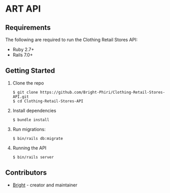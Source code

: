 ART API
===========================
## Requirements
The following are required to run the Clothing Retail Stores API:

- Ruby 2.7+
- Rails 7.0+

## Getting Started

1. Clone the repo

   ```
   $ git clone https://github.com/Bright-Phiri/Clothing-Retail-Stores-API.git
   $ cd Clothing-Retail-Stores-API
   ```

2. Install dependencies

   ```
   $ bundle install
   ```
3. Run migrations:

   ```
   $ bin/rails db:migrate
   ```
   
4. Running the API

   ```
   $ bin/rails server
   ```
 ## Contributors 
 - [Bright](https://www.github.com/Bright-Phiri) - creator and maintainer



